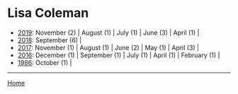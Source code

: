 # Lisa Coleman

  * [2019](./lisa-coleman-2019.md): 
      November (2) | 
      August (1) | 
      July (1) | 
      June (3) | 
      April (1) | 
  * [2018](./lisa-coleman-2018.md): 
      September (6) | 
  * [2017](./lisa-coleman-2017.md): 
      November (1) | 
      August (1) | 
      June (2) | 
      May (1) | 
      April (3) | 
  * [2016](./lisa-coleman-2016.md): 
      December (1) | 
      September (1) | 
      July (1) | 
      April (1) | 
      February (1) | 
  * [1986](./lisa-coleman-1986.md): 
      October (1) | 

----

[Home](../)
